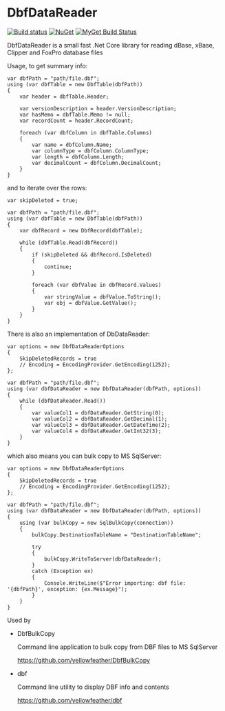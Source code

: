 # DbfDataReader

[![Build status](https://ci.appveyor.com/api/projects/status/pe6p1rhi3g305cpq?svg=true)](https://ci.appveyor.com/project/chrisrichards/dbfdatareader)
[![NuGet](https://img.shields.io/nuget/v/DbfDataReader.svg)](https://www.nuget.org/packages/DbfDataReader/)
[![MyGet Build Status](https://www.myget.org/BuildSource/Badge/dbfdatareader?identifier=54ae0096-55d5-418c-8eb9-54a35df720fb)](https://www.myget.org/)

DbfDataReader is a small fast .Net Core library for reading dBase, xBase, Clipper and FoxPro database files

Usage, to get summary info:

```
var dbfPath = "path/file.dbf";
using (var dbfTable = new DbfTable(dbfPath))
{
    var header = dbfTable.Header;

    var versionDescription = header.VersionDescription;
    var hasMemo = dbfTable.Memo != null;
    var recordCount = header.RecordCount;

    foreach (var dbfColumn in dbfTable.Columns)
    {
        var name = dbfColumn.Name;
        var columnType = dbfColumn.ColumnType;
        var length = dbfColumn.Length;
        var decimalCount = dbfColumn.DecimalCount;
    }
}
```

and to iterate over the rows:

```
var skipDeleted = true;

var dbfPath = "path/file.dbf";
using (var dbfTable = new DbfTable(dbfPath))
{        
    var dbfRecord = new DbfRecord(dbfTable);

    while (dbfTable.Read(dbfRecord))
    {
        if (skipDeleted && dbfRecord.IsDeleted)
        {
            continue;
        }

        foreach (var dbfValue in dbfRecord.Values)
        {
            var stringValue = dbfValue.ToString();
            var obj = dbfValue.GetValue();
        }
    }
}
```

There is also an implementation of DbDataReader:

```
var options = new DbfDataReaderOptions
{
    SkipDeletedRecords = true
    // Encoding = EncodingProvider.GetEncoding(1252);
};

var dbfPath = "path/file.dbf";
using (var dbfDataReader = new DbfDataReader(dbfPath, options))
{
    while (dbfDataReader.Read())
    {
        var valueCol1 = dbfDataReader.GetString(0);
        var valueCol2 = dbfDataReader.GetDecimal(1);
        var valueCol3 = dbfDataReader.GetDateTime(2);
        var valueCol4 = dbfDataReader.GetInt32(3);
    }
}
```

which also means you can bulk copy to MS SqlServer:

```
var options = new DbfDataReaderOptions
{
    SkipDeletedRecords = true
    // Encoding = EncodingProvider.GetEncoding(1252);
};

var dbfPath = "path/file.dbf";
using (var dbfDataReader = new DbfDataReader(dbfPath, options))
{
    using (var bulkCopy = new SqlBulkCopy(connection))
    {
        bulkCopy.DestinationTableName = "DestinationTableName";

        try
        {
            bulkCopy.WriteToServer(dbfDataReader);
        }
        catch (Exception ex)
        {
            Console.WriteLine($"Error importing: dbf file: '{dbfPath}', exception: {ex.Message}");
        }
    }
}
```

Used by 

- DbfBulkCopy

    Command line application to bulk copy from DBF files to MS SqlServer
    
    https://github.com/yellowfeather/DbfBulkCopy

- dbf

    Command line utility to display DBF info and contents
    
    https://github.com/yellowfeather/dbf
